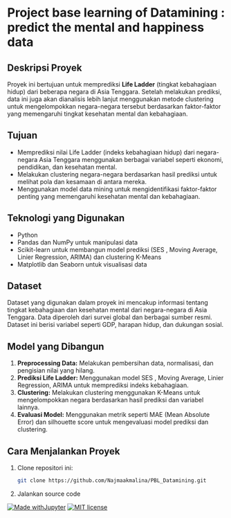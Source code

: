 # Project base learning of Datamining : predict the mental and happiness data

## Deskripsi Proyek
Proyek ini bertujuan untuk memprediksi **Life Ladder** (tingkat kebahagiaan hidup) dari beberapa negara di Asia Tenggara. Setelah melakukan prediksi, data ini juga akan dianalisis lebih lanjut menggunakan metode clustering untuk mengelompokkan negara-negara tersebut berdasarkan faktor-faktor yang memengaruhi tingkat kesehatan mental dan kebahagiaan.

## Tujuan
- Memprediksi nilai Life Ladder (indeks kebahagiaan hidup) dari negara-negara Asia Tenggara menggunakan berbagai variabel seperti ekonomi, pendidikan, dan kesehatan mental.
- Melakukan clustering negara-negara berdasarkan hasil prediksi untuk melihat pola dan kesamaan di antara mereka.
- Menggunakan model data mining untuk mengidentifikasi faktor-faktor penting yang memengaruhi kesehatan mental dan kebahagiaan.

## Teknologi yang Digunakan
- Python
- Pandas dan NumPy untuk manipulasi data
- Scikit-learn untuk membangun model prediksi (SES , Moving Average, Linier Regression, ARIMA) dan clustering K-Means
- Matplotlib dan Seaborn untuk visualisasi data

## Dataset
Dataset yang digunakan dalam proyek ini mencakup informasi tentang tingkat kebahagiaan dan kesehatan mental dari negara-negara di Asia Tenggara. Data diperoleh dari survei global dan berbagai sumber resmi. Dataset ini berisi variabel seperti GDP, harapan hidup, dan dukungan sosial.

## Model yang Dibangun
1. **Preprocessing Data:** Melakukan pembersihan data, normalisasi, dan pengisian nilai yang hilang.
2. **Prediksi Life Ladder:** Menggunakan model SES , Moving Average, Linier Regression, ARIMA untuk memprediksi indeks kebahagiaan.
3. **Clustering:** Melakukan clustering menggunakan K-Means untuk mengelompokkan negara berdasarkan hasil prediksi dan variabel lainnya.
4. **Evaluasi Model:** Menggunakan metrik seperti MAE (Mean Absolute Error) dan silhouette score untuk mengevaluasi model prediksi dan clustering.

## Cara Menjalankan Proyek
1. Clone repositori ini:
   ```bash
   git clone https://github.com/Najmaakmalina/PBL_Datamining.git

2. Jalankan source code

[![Made withJupyter](https://img.shields.io/badge/Made%20with-Jupyter-orange?style=for-the-badge&logo=Jupyter)](https://jupyter.org/try)
[![MIT license](https://img.shields.io/badge/License-MIT-blue.svg)](https://lbesson.mit-license.org/)
